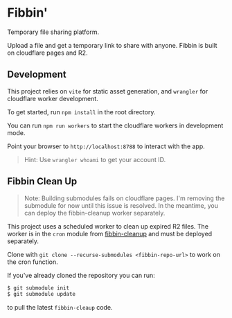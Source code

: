 # Fibbin'

Temporary file sharing platform.

Upload a file and get a temporary link to share with anyone.
Fibbin is built on cloudflare pages and R2.

## Development

This project relies on `vite` for static asset generation,
and `wrangler` for cloudflare worker development.

To get started, run `npm install` in the root directory.

You can run `npm run workers` to start the cloudflare workers in development mode.

Point your browser to `http://localhost:8788` to interact with the app.

> Hint: Use `wrangler whoami` to get your account ID.

## Fibbin Clean Up

> Note: Building submodules fails on cloudflare pages.
> I'm removing the submodule for now until this issue is resolved.
> In the meantime, you can deploy the fibbin-cleanup worker separately.

This project uses a scheduled worker to clean up expired R2 files.
The worker is in the `cron` module from
[fibbin-cleanup](https://github.com/jakesco/fibbin-cleanup) and must be deployed separately.

Clone with `git clone --recurse-submodules <fibbin-repo-url>` to work on the cron function.

If you've already cloned the repository you can run:
```bash
$ git submodule init
$ git submodule update
```
to pull the latest `fibbin-cleaup` code.
